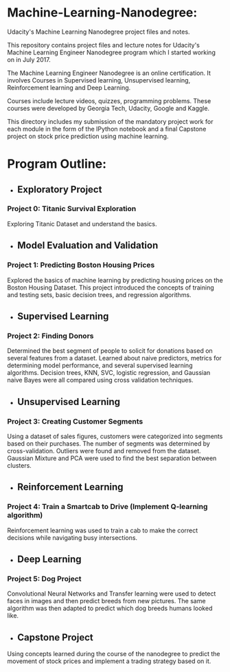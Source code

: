 # Machine-Learning-Nanodegree:
Udacity's Machine Learning Nanodegree project files and notes.

This repository contains project files and lecture notes for Udacity's Machine Learning Engineer Nanodegree program which I started working on in July 2017.

The Machine Learning Engineer Nanodegree is an online certification. It involves Courses in Supervised learning, Unsupervised learning, Reinforcement learning and Deep Learning.

Courses include lecture videos, quizzes, programming problems. These courses were developed by Georgia Tech, Udacity, Google and Kaggle.

This directory includes my submission of the mandatory project work for each module in the form of the IPython notebook and a final Capstone project on stock price prediction using machine learning.

# Program Outline:

* ## Exploratory Project
### Project 0: Titanic Survival Exploration
Exploring Titanic Dataset and understand the basics.

* ## Model Evaluation and Validation
### Project 1: Predicting Boston Housing Prices
Explored the basics of machine learning by predicting housing prices on the Boston Housing Dataset. This project introduced the concepts of training and testing sets, basic decision trees, and regression algorithms.

* ## Supervised Learning
### Project 2: Finding Donors
Determined the best segment of people to solicit for donations based on several features from a dataset. Learned about naive predictors, metrics for determining model performance, and several supervised learning algorithms. Decision trees, KNN, SVC, logistic regression, and Gaussian naive Bayes were all compared using cross validation techniques.

* ## Unsupervised Learning
### Project 3: Creating Customer Segments
Using a dataset of sales figures, customers were categorized into segments based on their purchases. The number of segments was determined by cross-validation. Outliers were found and removed from the dataset. Gaussian Mixture and PCA were used to find the best separation between clusters.

* ## Reinforcement Learning
### Project 4: Train a Smartcab to Drive (Implement Q-learning algorithm)
Reinforcement learning was used to train a cab to make the correct decisions while navigating busy intersections.

* ## Deep Learning
### Project 5: Dog Project
Convolutional Neural Networks and Transfer learning were used to detect faces in images and then predict breeds from new pictures. The same algorithm was then adapted to predict which dog breeds humans looked like.

* ## Capstone Project
Using concepts learned during the course of the nanodegree to predict the movement of stock prices and implement a trading strategy based on it.

